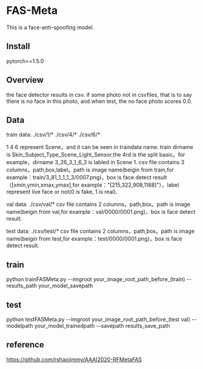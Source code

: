 # FAS-Meta

This is a face-anti-spoofing model.

## Install

pytorch==1.5.0

## Overview

the face detector results in csv. if some photo not in csvfiles, that is to say there is no face in this photo, and when test, the no face photo scores 0.0.



## Data

train data: ./csv/1/* ./csv/4/* ./csv/6/*

1 4 6 represent Scene，and it can be seen in traindata name. train dirname is Skin_Subject_Type_Scene_Light_Sensor,the 4rd is the split basic。for example，dirname 3_26_3_1_6_3 is labled in Scene 1. csv file contains 3 columns，path,box,label。path is image name(beigin from train,for example：train/3_81_1_1_1_3/0007.png)，box is face detect result（[xmin,ymin,xmax,ymax],for example："[215,322,908,1188]"），label represent live face or not(0 is fake, 1 is real).

val data: ./csv/val/*
csv file contains 2 columns，path,box。path is image name(beigin from val,for example：val/0000/0001.png)，box is face detect result.

test data: ./csv/test/*
csv file contains 2 columns，path,box。path is image name(beigin from test,for example：test/0000/0001.png)，box is face detect result.


## train

python trainFASMeta.py --imgroot your_image_root_path_before_(train) --results_path your_model_savepath

## test

python testFASMeta.py --imgroot your_image_root_path_before_(test val) --modelpath your_model_trainedpath --savepath results_save_path


## reference
https://github.com/rshaojimmy/AAAI2020-RFMetaFAS

